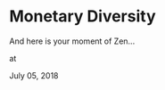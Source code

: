 # Monetary Diversity





And here is your moment of Zen...







at

July 05, 2018















